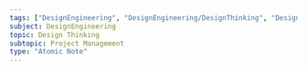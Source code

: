 ```yaml
---
tags: ["DesignEngineering", "DesignEngineering/DesignThinking", "DesignEngineering/DesignThinking/ProjectManagement"]
subject: DesignEngineering
topic: Design Thinking
subtopic: Project Management
type: "Atomic Note"
---
```

